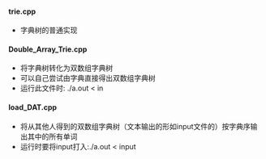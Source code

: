 #### trie.cpp
- 字典树的普通实现
#### Double_Array_Trie.cpp
- 将字典树转化为双数组字典树
- 可以自己尝试由字典直接得出双数组字典树
- 运行此文件时: ./a.out < in
#### load_DAT.cpp
- 将从其他人得到的双数组字典树（文本输出的形如input文件的）按字典序输出其中的所有单词
- 运行时要将input打入:./a.out < input
